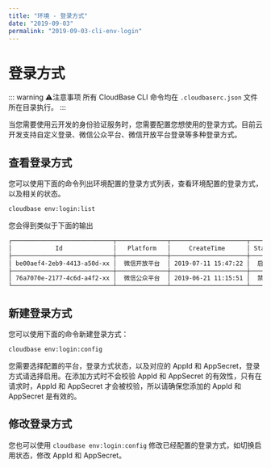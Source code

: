 ```yaml
---
title: "环境 - 登录方式"
date: "2019-09-03"
permalink: "2019-09-03-cli-env-login"
---
```


# 登录方式

::: warning ⚠️注意事项
所有 CloudBase CLI 命令均在 `.cloudbaserc.json` 文件所在目录执行。
:::

当您需要使用云开发的身份验证服务时，您需要配置您想使用的登录方式。目前云开发支持自定义登录、微信公众平台、微信开放平台登录等多种登录方式。

## 查看登录方式

您可以使用下面的命令列出环境配置的登录方式列表，查看环境配置的登录方式，以及相关的状态。

```sh
cloudbase env:login:list
```

您会得到类似于下面的输出

```sh
┌────────────────────────────┬──────────────┬─────────────────────┬────────┐
│            Id              │   Platform   │     CreateTime      │ Status │
├────────────────────────────┼──────────────┼─────────────────────┼────────┤
│ be00aef4-2eb9-4413-a50d-xx │  微信开放平台  │ 2019-07-11 15:47:22 │  启用中 │
├────────────────────────────┼──────────────┼─────────────────────┼────────┤
│ 76a7070e-2177-4c6d-a4f2-xx │  微信公众平台  │ 2019-06-21 11:15:51 │  禁用中 │
└────────────────────────────┴──────────────┴─────────────────────┴────────┘
```

## 新建登录方式

您可以使用下面的命令新建登录方式：

```sh
cloudbase env:login:config
```

您需要选择配置的平台，登录方式状态，以及对应的 AppId 和 AppSecret，登录方式请选择启用。在添加方式时不会校验 AppId 和 AppSecret 的有效性，只有在请求时，AppId 和 AppSecret 才会被校验，所以请确保您添加的 AppId 和 AppSecret 是有效的。

## 修改登录方式

您也可以使用 `cloudbase env:login:config` 修改已经配置的登录方式，如切换启用状态，修改 AppId 和 AppSecret。
